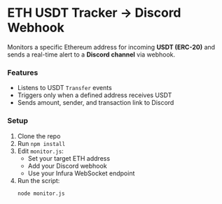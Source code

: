 # ETH USDT Tracker → Discord Webhook

Monitors a specific Ethereum address for incoming **USDT (ERC-20)** and sends a real-time alert to a **Discord channel** via webhook.

### Features
- Listens to USDT `Transfer` events
- Triggers only when a defined address receives USDT
- Sends amount, sender, and transaction link to Discord

### Setup
1. Clone the repo
2. Run `npm install`
3. Edit `monitor.js`:
   - Set your target ETH address
   - Add your Discord webhook
   - Use your Infura WebSocket endpoint
4. Run the script:
   ```bash
   node monitor.js